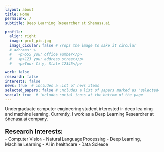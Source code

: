 ```yaml
---
layout: about
title: Home
permalink: /
subtitle: Deep Learning Researcher at Shenasa.ai

profile:
  align: right
  image: prof_pic.jpg
  image_cicular: false # crops the image to make it circular
  # address: >
  #   <p>555 your office number</p>
  #   <p>123 your address street</p>
  #   <p>Your City, State 12345</p>

work: false
research: false
interests: false
news: true  # includes a list of news items
selected_papers: false # includes a list of papers marked as "selected={true}"
social: true  # includes social icons at the bottom of the page
---
```


Undergraduate computer engineering student interested in deep learning and machine learning.
Currently, I work as a Deep Learning Researcher at Shenasa.ai company.

<p style='font-weight:bold; margin-bottom: 5px; font-size: 20px'> Research Interests:</p> 
- Computer Vision
- Natural Language Processing
- Deep Learning, Machine Learning
- AI in healthcare
- Data Science

<!-- Specific: Image Segmentation, Face anti-spoofing -->
